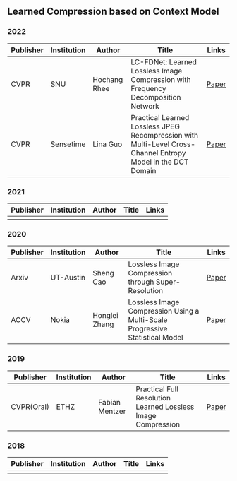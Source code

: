 ## Learned Compression based on Context Model

### 2022

| Publisher | Institution | Author       | Title                                                        | Links                                     |
| --------- | ----------- | ------------ | ------------------------------------------------------------ | ----------------------------------------- |
| CVPR      | SNU         | Hochang Rhee | LC-FDNet: Learned Lossless Image Compression with Frequency Decomposition Network | [Paper](https://arxiv.org/abs/2112.06417) |
| CVPR      | Sensetime   | Lina Guo     | Practical Learned Lossless JPEG Recompression with Multi-Level Cross-Channel Entropy Model in the DCT Domain | [Paper](https://arxiv.org/abs/2203.16357) |

### 2021

| Publisher | Institution | Author | Title | Links |
| --------- | ----------- | ------ | ----- | ----- |
|           |             |        |       |       |

### 2020

| Publisher | Institution | Author        | Title                                                        | Links                                                        |
| --------- | ----------- | ------------- | ------------------------------------------------------------ | ------------------------------------------------------------ |
| Arxiv     | UT-Austin   | Sheng Cao     | Lossless Image Compression through Super-Resolution          | [Paper](https://arxiv.org/abs/2004.02872)                    |
| ACCV      | Nokia       | Honglei Zhang | Lossless Image Compression Using a Multi-Scale Progressive Statistical Model | [Paper](https://openaccess.thecvf.com/content/ACCV2020/html/Zhang_Lossless_Image_Compression_Using_a_Multi-Scale_Progressive_Statistical_Model_ACCV_2020_paper.html) |

### 2019

| Publisher  | Institution | Author         | Title                                                        | Links                                     |
| ---------- | ----------- | -------------- | ------------------------------------------------------------ | ----------------------------------------- |
| CVPR(Oral) | ETHZ        | Fabian Mentzer | Practical Full Resolution Learned Lossless Image Compression | [Paper](https://arxiv.org/abs/1811.12817) |


### 2018

| Publisher | Institution | Author | Title | Links |
| --------- | ----------- | ------ | ----- | ----- |
|           |             |        |       |       |
